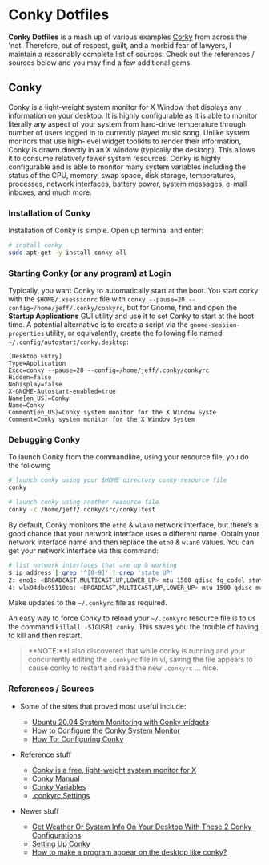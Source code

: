 <!--
Maintainer:   jeffskinnerbox@yahoo.com / www.jeffskinnerbox.me
Version:      1.0.4
-->

# Conky Dotfiles
**Conky Dotfiles** is a mash up of various examples [Corky][01] from across the 'net.
Therefore, out of respect, guilt, and a morbid fear of lawyers,
I maintain a reasonably complete list of sources.
Check out the references / sources below and you may find a few additional gems.

## Conky
Conky is a light-weight system monitor for X Window that displays any information on your desktop.
It is highly configurable as it is able to monitor literally any aspect of your system
from hard-drive temperature through number of users logged in to currently played music song.
Unlike system monitors that use high-level widget toolkits to render their information,
Conky is drawn directly in an X window (typically the desktop).
This allows it to consume relatively fewer system resources.
Conky is highly configurable and is able to monitor many system variables
including the status of the CPU, memory, swap space, disk storage, temperatures,
processes, network interfaces, battery power, system messages, e-mail inboxes, and much more.

### Installation of Conky
Installation of Conky is simple. Open up terminal and enter:

```bash
# install conky
sudo apt-get -y install conky-all
```

### Starting Conky (or any program) at Login
Typically, you want Conky to automatically start at the boot.
You start corky with the `$HOME/.xsessionrc` file with
`conky --pause=20 --config=/home/jeff/.conky/conkyrc`,
but for Gnome, find and open the **Startup Applications** GUI utility
and use it to set Conky to start at the boot time.
A potential alternative is to create a script via the `gnome-session-properties` utility,
or equivalently, create the following file named `~/.config/autostart/conky.desktop`:

```
[Desktop Entry]
Type=Application
Exec=conky --pause=20 --config=/home/jeff/.conky/conkyrc
Hidden=false
NoDisplay=false
X-GNOME-Autostart-enabled=true
Name[en_US]=Conky
Name=Conky
Comment[en_US]=Conky system monitor for the X Window Syste
Comment=Conky system monitor for the X Window System
```

### Debugging Conky
To launch Conky from the commandline, using your resource file,
you do the following

```bash
# launch conky using your $HOME directory conky resource file
conky

# launch conky using another resource file
conky -c /home/jeff/.conky/src/conky-test
```

By default, Conky monitors the `eth0` & `wlan0` network interface,
but there’s a good chance that your network interface uses a different name.
Obtain your network interface name and then replace the `eth0` & `wlan0` values.
You can get your network interface via this command:

```bash
# list network interfaces that are up & working
$ ip address | grep '^[0-9]' | grep 'state UP'
2: eno1: <BROADCAST,MULTICAST,UP,LOWER_UP> mtu 1500 qdisc fq_codel state UP group default qlen 1000
4: wlx94dbc95110ca: <BROADCAST,MULTICAST,UP,LOWER_UP> mtu 1500 qdisc mq state UP group default qlen 1000
```

Make updates to the `~/.conkyrc` file as required.


An easy way to force Conky to reload your `~/.conkyrc`
resource file is to us the command `killall -SIGUSR1 conky`.
This saves you the trouble of having to kill and then restart.

>**NOTE:**I also discovered that  while conky is running
>and your concurrently editing the `.conkyrc` file in vi,
>saving the file appears to cause conky to restart and read the new `.conkyrc` … nice.

### References / Sources
* Some of the sites that proved most useful include:
    * [Ubuntu 20.04 System Monitoring with Conky widgets](https://linuxconfig.org/ubuntu-20-04-system-monitoring-with-conky-widgets)
    * [How to Configure the Conky System Monitor](http://mylinuxramblings.wordpress.com/2010/03/23/how-to-configure-the-conky-system-monitor/)
    * [How To: Configuring Conky](http://lusule.wordpress.com/2008/08/07/how-to-4/)

* Reference stuff
    * [Conky is a free, light-weight system monitor for X](http://conky.sourceforge.net/index.html)
    * [Conky Manual](http://conky.sourceforge.net/docs.html)
    * [Conky Variables](http://conky.sourceforge.net/variables.html)
    * [.conkyrc Settings](http://conky.sourceforge.net/config_settings.html)

* Newer stuff
    * [Get Weather Or System Info On Your Desktop With These 2 Conky Configurations](http://www.webupd8.org/2013/05/get-weather-or-system-info-on-your.html#more)
    * [Setting Up Conky](https://help.ubuntu.com/community/SettingUpConky)
    * [How to make a program appear on the desktop like conky?](http://lifehacker.com/294005/embed-a-terminal-in-the-desktop-with-compiz-fusion)



[01]:http://conky.sourceforge.net/
